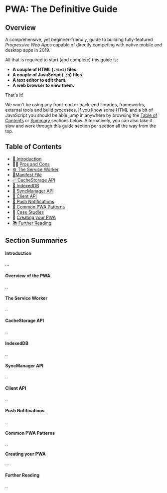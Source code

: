 # PWA: The Definitive Guide

## Overview

A comprehensive, yet beginner-friendly, guide to building fully-featured _Progressive Web Apps_ capable of directly competing with native mobile and desktop apps in 2019.

All that is required to start \(and complete\) this guide is:

* **A couple of HTML \(`.html`\) files.**
* **A couple of JavaScript \(`.js`\) files.**
* **A text editor to edit them.**
* **A web browser to view them.**

That's it!

We won't be using any front-end or back-end libraries, frameworks, external tools and build processes. If you know some HTML and a bit of JavaScript you should be able jump in anywhere by browsing the [Table of Contents](./#table-of-contents) or [Summary ](./#summary)sections below. Alternatively, you can also take it slow and work through this guide section per section all the way from the top.

## Table of Contents

* [👋 Introduction](https://www.pwa.support/introduction)
* 🤷‍♀️ [Pros and Cons](https://www.pwa.support/overview-of-the-pwa)
* [⚙️ The Service Worker](https://www.pwa.support/the-service-worker)
* [📝Manifest File](https://www.pwa.support/manifest-file)
* [✅ CacheStorage API](https://www.pwa.support/cachestorage-api)
* [💾 IndexedDB](https://www.pwa.support/indexeddb)
* [🔄 SyncManager API](https://www.pwa.support/syncmanager-api)
* [📡 Client API](https://www.pwa.support/client-api)
* [🔔 Push Notifications](https://www.pwa.support/push-notifications)
* [🎯 Common PWA Patterns](https://www.pwa.support/common-patterns)
* 🔎 [Case Studies](https://www.pwa.support/case-studies)
* 🐣 [Creating your PWA](https://www.pwa.support/creating-your-pwa)
* [📚 Further Reading](https://www.pwa.support/further-reading)

## Section Summaries

####  Introduction

...

#### Overview of the PWA

..

#### The Service Worker

..

#### CacheStorage API

..

#### IndexedDB

..

#### SyncManager API

..

#### Client API

..

#### Push Notifications

..

#### Common PWA Patterns

..

**Creating your PWA**

...

#### Further Reading

..

